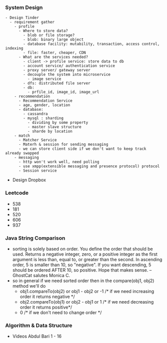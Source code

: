 ### System Design
    - Design Tinder
      - requirement gather
        - profile
          - Where to store data?
            - blob or file storage?
            - blob: binary large object
            - database facility: mutability, transaction, access control, indexing
            - file: faster, cheaper, CDN
          - What are the services needed?
            - client -> profile service: store data to db
            - account service/ authentication service
            - proxy server/ gateway server
            - decouple the system into microservice
              - image service
            - dfs: distributed file server
            - db:
              - prfile_id, image_id, image_url
        - recommendation
          - Recommendation Service
          - age, gender, location
          - database:
            - cassandra
            - mysql : sharding
              - dividing by some property
              - master slave structure
              - sharde by location 
        - match
          - Matcher Service
          - Materh & session for sending messaging
          - we can store client side if we don't want to keep track already swapped
        - messaging
          - http won't work well, need polling
          - use xmpp(extensible messaging and presence protocol) protocol
          - Session service
  - Design Dropbox

### Leetcode
 - 538
 - 181
 - 520
 - 606
 - 937

### Java String Comparison
 - sorting is solely based on order. You define the order that should be used. Returns a negative integer, zero, or a positive integer as the first argument is less than, equal to, or greater than the second. In ascending order, 5 is smaller than 10, so "negative". If you want descending, 5 should be ordered AFTER 10, so positive. Hope that makes sense. – GhostCat salutes Monica C.
 - so in general if we need sorted order then in the compare(obj1, obj2) method we'll do
   - obj1.compareTo(obj2) or obj1 - obj2  or -1 /* if we need increasing order  it returns negative */
   - obj2.compareTo(obj1) or obj2 - obj1  or 1 /* if we need decreasing order it returns positive*/
   - 0 /* if we don't need to change order */

### Algorithm & Data Structure
 - Videos Abdul Bari 1 - 16